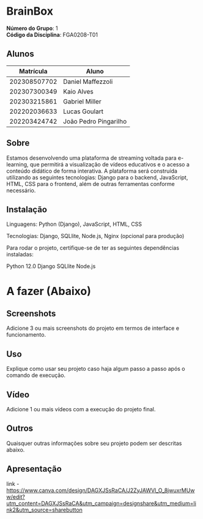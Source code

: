 # BrainBox

**Número do Grupo**: 1<br>
**Código da Disciplina**: FGA0208-T01<br>

## Alunos
|Matrícula | Aluno |
| -- | -- |
| 202308507702  |  Daniel Maffezzoli     |
| 202307300349  |  Kaio Alves            |
| 202303215861  |  Gabriel Miller        |
| 202202036633  |  Lucas Goulart         |
| 202203424742  |  João Pedro Pingarilho |


## Sobre

Estamos desenvolvendo uma plataforma de streaming voltada para e-learning, que permitirá a visualização de vídeos educativos e o acesso a conteúdo didático de forma interativa. A plataforma será construída utilizando as seguintes tecnologias: Django para o backend, JavaScript, HTML, CSS para o frontend, além de outras ferramentas conforme necessário.

## Instalação 

Linguagens: Python (Django), JavaScript, HTML, CSS

Tecnologias: Django, SQLlite, Node.js, Nginx (opcional para produção)

Para rodar o projeto, certifique-se de ter as seguintes dependências instaladas:

Python 12.0
Django
SQLlite
Node.js


# A fazer (Abaixo)

## Screenshots
Adicione 3 ou mais screenshots do projeto em termos de interface e funcionamento.

## Uso 
Explique como usar seu projeto caso haja algum passo a passo após o comando de execução.

## Vídeo
Adicione 1 ou mais vídeos com a execução do projeto final.

## Outros 
Quaisquer outras informações sobre seu projeto podem ser descritas abaixo.

## Apresentação
link - https://www.canva.com/design/DAGXJSsRaCA/J2ZyJAWVl_O_8jwuxrMUww/edit?utm_content=DAGXJSsRaCA&utm_campaign=designshare&utm_medium=link2&utm_source=sharebutton
